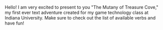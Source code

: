 Hello! I am very excited to present to you "The Mutany of Treasure Cove," my first ever text adventure created for my game technology class at Indiana University. Make sure to check out the list of available verbs and have fun!